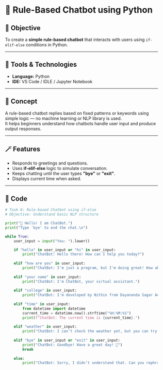 # 💬 Rule-Based Chatbot using Python

## 🎯 Objective
To create a **simple rule-based chatbot** that interacts with users using `if-elif-else` conditions in Python.

---

## 🧰 Tools & Technologies
- **Language:** Python  
- **IDE:** VS Code / IDLE / Jupyter Notebook  

---

## 🧠 Concept
A rule-based chatbot replies based on fixed patterns or keywords using simple logic — no machine learning or NLP library is used.  
It helps beginners understand how chatbots handle user input and produce output responses.

---

## 🪄 Features
- Responds to greetings and questions.  
- Uses **if-elif-else** logic to simulate conversation.  
- Keeps chatting until the user types **"bye"** or **"exit"**.  
- Displays current time when asked.  

---

## 📜 Code

```python
# Task 8: Rule-based Chatbot using if-else
# Objective: Understand basic NLP structure

print("🤖 Hello! I am ChatBot.")
print("Type 'bye' to end the chat.\n")

while True:
    user_input = input("You: ").lower()

    if "hello" in user_input or "hi" in user_input:
        print("ChatBot: Hello there! How can I help you today?")
    
    elif "how are you" in user_input:
        print("ChatBot: I'm just a program, but I'm doing great! How about you?")
    
    elif "your name" in user_input:
        print("ChatBot: I'm ChatBot, your virtual assistant.")
    
    elif "college" in user_input:
        print("ChatBot: I'm developed by Nithin from Dayananda Sagar Academy of Technology and Management.")
    
    elif "time" in user_input:
        from datetime import datetime
        current_time = datetime.now().strftime("%H:%M:%S")
        print(f"ChatBot: The current time is {current_time}.")
    
    elif "weather" in user_input:
        print("ChatBot: I can’t check the weather yet, but you can try asking Google!")
    
    elif "bye" in user_input or "exit" in user_input:
        print("ChatBot: Goodbye! Have a great day! 👋")
        break
    
    else:
        print("ChatBot: Sorry, I didn’t understand that. Can you rephrase?")
